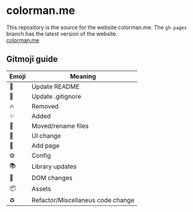# colorman.me  
This repository is the source for the website colorman.me. The `gh-pages` branch has the latest version of the website.  
[colorman.me](https://colorman.me)

## Gitmoji guide
| Emoji | Meaning |
|-------|---------|
| 📝 | Update README |
| 🙈 | Update .gitignore |
| 🔥 | Removed |
| ✨ | Added |
| 🚚 | Moved/rename files |
| 💄 | UI change |
| 📰 | Add page |  
| ⚙ | Config |
| 📚 | Library updates |
| 🌲 | DOM changes |
| 📦 | Assets |
| ♻ | Refactor/Miscellaneus code change |

